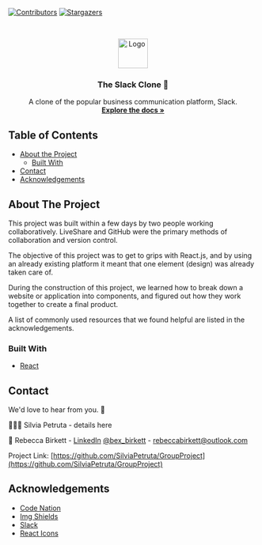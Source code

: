 [![Contributors][contributors-shield]][contributors-url]
[![Stargazers][stars-shield]][stars-url]



<!-- PROJECT LOGO -->
<br />
<p align="center">
  <a href="https://github.com/SilviaPetruta/GroupProject">
    <img src="https://img.icons8.com/cute-clipart/96/000000/origami.png" alt="Logo" width="60" height="60">
  </a>

  <h3 align="center">The Slack Clone 💬</h3>

  <p align="center">
    A clone of the popular business communication platform, Slack.
    <br />
    <a href="https://github.com/SilviaPetruta/GroupProject"><strong>Explore the docs »</strong></a>
    <br />
  </p>
</p>



<!-- TABLE OF CONTENTS -->
## Table of Contents

* [About the Project](#about-the-project)
  * [Built With](#built-with)
* [Contact](#contact)
* [Acknowledgements](#acknowledgements)



<!-- ABOUT THE PROJECT -->
## About The Project

This project was built within a few days by two people working collaboratively. LiveShare and GitHub were the primary methods of collaboration and version control. 

The objective of this project was to get to grips with React.js, and by using an already existing platform it meant that one element (design) was already taken care of.

During the construction of this project, we learned how to break down a website or application into components, and figured out how they work together to create a final product.

A list of commonly used resources that we found helpful are listed in the acknowledgements.

### Built With
* [React](https://reactjs.org)


<!-- CONTACT -->
## Contact
We'd love to hear from you. 💌

🧙🏻‍♀️ Silvia Petruta - details here

🎋 Rebecca Birkett - [LinkedIn](https://www.linkedin.com/in/bex-birkett/) [@bex_birkett](https://twitter.com/bex_birkett) - rebeccabirkett@outlook.com

Project Link: [https://github.com/SilviaPetruta/GroupProject](https://github.com/SilviaPetruta/GroupProject)



<!-- ACKNOWLEDGEMENTS -->
## Acknowledgements
* [Code Nation](https://wearecodenation.com)
* [Img Shields](https://shields.io)
* [Slack](https://slack.com/intl/en-gb/)
* [React Icons](https://react-icons.github.io/react-icons/)





<!-- MARKDOWN LINKS & IMAGES -->
<!-- https://www.markdownguide.org/basic-syntax/#reference-style-links -->
[contributors-shield]: https://img.shields.io/github/contributors/SilviaPetruta/GroupProject.svg?style=flat-square
[contributors-url]: https://github.com/SilviaPetruta/GroupProject/graphs/contributors
[stars-shield]: https://img.shields.io/github/stars/SilviaPetruta/GroupProject
[stars-url]: https://github.com/SilviaPetruta/GroupProject/stargazers
